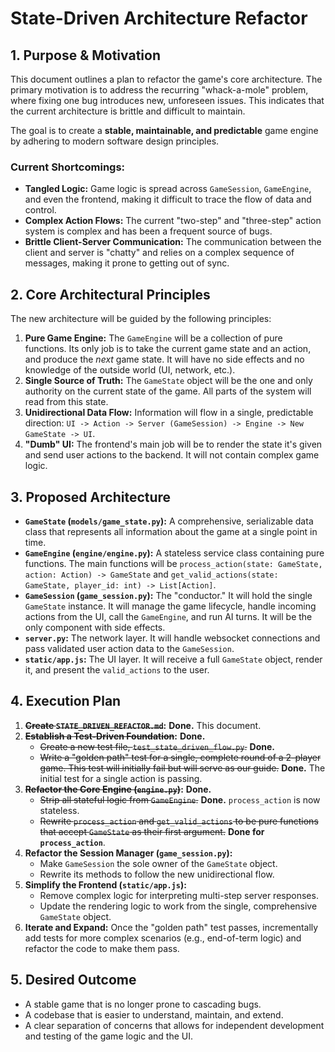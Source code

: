 # State-Driven Architecture Refactor

## 1. Purpose & Motivation

This document outlines a plan to refactor the game's core architecture. The primary motivation is to address the recurring "whack-a-mole" problem, where fixing one bug introduces new, unforeseen issues. This indicates that the current architecture is brittle and difficult to maintain.

The goal is to create a **stable, maintainable, and predictable** game engine by adhering to modern software design principles.

### Current Shortcomings:

*   **Tangled Logic:** Game logic is spread across `GameSession`, `GameEngine`, and even the frontend, making it difficult to trace the flow of data and control.
*   **Complex Action Flows:** The current "two-step" and "three-step" action system is complex and has been a frequent source of bugs.
*   **Brittle Client-Server Communication:** The communication between the client and server is "chatty" and relies on a complex sequence of messages, making it prone to getting out of sync.

## 2. Core Architectural Principles

The new architecture will be guided by the following principles:

1.  **Pure Game Engine:** The `GameEngine` will be a collection of pure functions. Its only job is to take the current game state and an action, and produce the *next* game state. It will have no side effects and no knowledge of the outside world (UI, network, etc.).
2.  **Single Source of Truth:** The `GameState` object will be the one and only authority on the current state of the game. All parts of the system will read from this state.
3.  **Unidirectional Data Flow:** Information will flow in a single, predictable direction: `UI -> Action -> Server (GameSession) -> Engine -> New GameState -> UI`.
4.  **"Dumb" UI:** The frontend's main job will be to render the state it's given and send user actions to the backend. It will not contain complex game logic.

## 3. Proposed Architecture

*   **`GameState` (`models/game_state.py`):** A comprehensive, serializable data class that represents all information about the game at a single point in time.
*   **`GameEngine` (`engine/engine.py`):** A stateless service class containing pure functions. The main functions will be `process_action(state: GameState, action: Action) -> GameState` and `get_valid_actions(state: GameState, player_id: int) -> List[Action]`.
*   **`GameSession` (`game_session.py`):** The "conductor." It will hold the single `GameState` instance. It will manage the game lifecycle, handle incoming actions from the UI, call the `GameEngine`, and run AI turns. It will be the only component with side effects.
*   **`server.py`:** The network layer. It will handle websocket connections and pass validated user action data to the `GameSession`.
*   **`static/app.js`:** The UI layer. It will receive a full `GameState` object, render it, and present the `valid_actions` to the user.

## 4. Execution Plan

1.  **~~Create `STATE_DRIVEN_REFACTOR.md`~~:** **Done.** This document.
2.  **~~Establish a Test-Driven Foundation~~:** **Done.**
    *   ~~Create a new test file, `test_state_driven_flow.py`.~~ **Done.**
    *   ~~Write a "golden path" test for a single, complete round of a 2-player game. This test will initially fail but will serve as our guide.~~ **Done.** The initial test for a single action is passing.
3.  **~~Refactor the Core Engine (`engine.py`)~~:** **Done.**
    *   ~~Strip all stateful logic from `GameEngine`.~~ **Done.** `process_action` is now stateless.
    *   ~~Rewrite `process_action` and `get_valid_actions` to be pure functions that accept `GameState` as their first argument.~~ **Done for `process_action`**.
4.  **Refactor the Session Manager (`game_session.py`):**
    *   Make `GameSession` the sole owner of the `GameState` object.
    *   Rewrite its methods to follow the new unidirectional flow.
5.  **Simplify the Frontend (`static/app.js`):**
    *   Remove complex logic for interpreting multi-step server responses.
    *   Update the rendering logic to work from the single, comprehensive `GameState` object.
6.  **Iterate and Expand:** Once the "golden path" test passes, incrementally add tests for more complex scenarios (e.g., end-of-term logic) and refactor the code to make them pass.

## 5. Desired Outcome

*   A stable game that is no longer prone to cascading bugs.
*   A codebase that is easier to understand, maintain, and extend.
*   A clear separation of concerns that allows for independent development and testing of the game logic and the UI. 